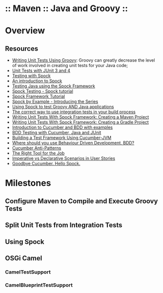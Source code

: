 :: Maven :: Java and Groovy ::
==============================

# Overview

## Resources

- [Writing Unit Tests Using Groovy](https://dzone.com/articles/writing-unit-tests-using-groov): Groovy can greatly decrease the level of work involved in creating unit tests for your Java code;
- [Unit Tests with JUnit 3 and 4](http://docs.groovy-lang.org/next/html/documentation/core-testing-guide.html#_unit_tests_with_junit_3_and_4)
- [Testing with Spock](http://docs.groovy-lang.org/next/html/documentation/core-testing-guide.html#_testing_with_spock)
- [An introduction to Spock](https://dzone.com/articles/introduction-spock)
- [Testing Java using the Spock Framework](https://dzone.com/articles/testing-java-using-spock)
- [Spock Testing - Spock tutorial](http://thejavatar.com/testing-with-spock/)
- [Spock Framework Tutorial](http://farenda.com/spock-framework-tutorial/)
- [Spock by Example - Introducing the Series](http://eclipsesource.com/blogs/2015/03/20/spock-by-example-introducing-the-series/)
- [Using Spock to test Groovy AND Java applications](https://zeroturnaround.com/rebellabs/using-spock-to-test-groovy-and-java-applications/)
- [The correct way to use integration tests in your build process](https://zeroturnaround.com/rebellabs/the-correct-way-to-use-integration-tests-in-your-build-process/)
- [Writing Unit Tests With Spock Framework: Creating a Maven Project](https://www.petrikainulainen.net/programming/testing/writing-unit-tests-with-spock-framework-creating-a-maven-project/)
- [Writing Unit Tests With Spock Framework: Creating a Gradle Project](https://www.petrikainulainen.net/programming/testing/writing-unit-tests-with-spock-framework-creating-a-gradle-project/)
- [Introduction to Cucumber and BDD with examples](http://automationrhapsody.com/introduction-to-cucumber-and-bdd-with-examples/)
- [BDD Testing with Cucumber, Java and JUnit](http://www.hascode.com/2014/12/bdd-testing-with-cucumber-java-and-junit/)
- [Building a Test Framework Using Cucumber-JVM](https://www.gitbook.com/book/sukesh15/cucumber-jvm-test-framework-/details)
- [Where should you use Behaviour Driven Development, BDD?](http://www.thinkcode.se/blog/2016/03/26/where-should-you-use-behaviour-driven-development-bdd)
- [Cucumber Anti-Patterns](http://www.thinkcode.se/blog/2016/06/22/cucumber-antipatterns)
- [The Right Tool for the Job](http://www.thinkcode.se/blog/2016/07/25/the-right-tool-for-the-job)
- [Imperative vs Declarative Scenarios in User Stories](http://benmabey.com/2008/05/19/imperative-vs-declarative-scenarios-in-user-stories.html)
- [Goodbye Cucumber. Hello Spock.](http://donaldmcintosh.net/resource/goodbye-cucumber-hello-spock)

# Milestones

## Configure Maven to Compile and Execute Groovy Tests

## Split Unit Tests from Integration Tests

## Using Spock

## OSGi Camel

### CamelTestSupport

### CamelBlueprintTestSupport
